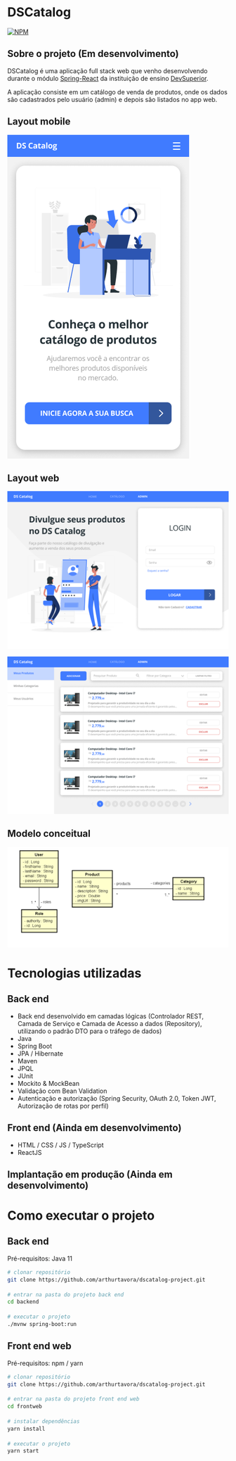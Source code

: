 # DSCatalog 
[![NPM](https://img.shields.io/npm/l/react)](https://github.com/arthurtavora/dscatalog-project/blob/main/LICENSE)

## Sobre o projeto (Em desenvolvimento)

DSCatalog é uma aplicação full stack web que venho desenvolvendo durante o módulo [Spring-React](https://s3.sa-east-1.amazonaws.com/educandoweb.com.br/bds/bootcamp-spring-react-devsuperior-ementa.png "Ementa Spring-React") da instituição de ensino [DevSuperior](https://devsuperior.com.br/ "Site da DevSuperior").

A aplicação consiste em um catálogo de venda de produtos, onde os dados são cadastrados pelo usuário (admin) e depois são listados no app web.

## Layout mobile
![Mobile 1](https://github.com/arthurtavora/dscatalog-project/blob/main/frontweb/src/assets/images/layout-mobile.png) 

## Layout web
![Web 1](https://github.com/arthurtavora/dscatalog-project/blob/main/frontweb/src/assets/images/layout-web.png)

![Web 2](https://github.com/arthurtavora/dscatalog-project/blob/main/frontweb/src/assets/images/crud-web.png)

## Modelo conceitual
![Modelo Conceitual](https://github.com/arthurtavora/dscatalog-project/blob/main/frontweb/src/assets/images/modelo-conceitual.png)

# Tecnologias utilizadas
## Back end
- Back end desenvolvido em camadas lógicas (Controlador REST, Camada de Serviço e Camada de Acesso a dados (Repository), utilizando o padrão DTO para o tráfego de dados)
- Java
- Spring Boot
- JPA / Hibernate
- Maven
- JPQL
- JUnit
- Mockito & MockBean
- Validação com Bean Validation
- Autenticação e autorização (Spring Security, OAuth 2.0, Token JWT, Autorização de rotas por perfil)
## Front end (Ainda em desenvolvimento)
- HTML / CSS / JS / TypeScript
- ReactJS

## Implantação em produção (Ainda em desenvolvimento)

# Como executar o projeto

## Back end
Pré-requisitos: Java 11

```bash
# clonar repositório
git clone https://github.com/arthurtavora/dscatalog-project.git

# entrar na pasta do projeto back end
cd backend

# executar o projeto
./mvnw spring-boot:run
```

## Front end web
Pré-requisitos: npm / yarn

```bash
# clonar repositório
git clone https://github.com/arthurtavora/dscatalog-project.git

# entrar na pasta do projeto front end web
cd frontweb

# instalar dependências
yarn install

# executar o projeto
yarn start
